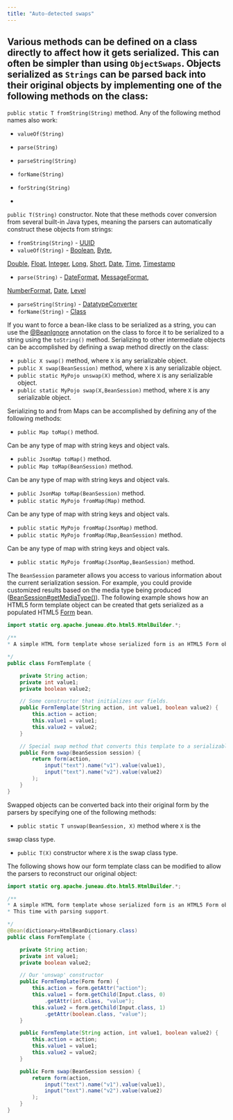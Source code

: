 ```yaml
---
title: "Auto-detected swaps"
---
```


Various methods can be defined on a class directly to affect how it gets serialized.
This can often be simpler than using `ObjectSwaps`.
Objects serialized as `Strings` can be parsed back into their original objects by
implementing one of the following methods on the class:
-
`public static T fromString(String)` method.
Any of the following method names also work:
- `valueOf(String)`
- `parse(String)`
- `parseString(String)`
- `forName(String)`
- `forString(String)`

-
`public T(String)` constructor.
Note that these methods cover conversion from several built-in Java types, meaning the parsers can
automatically construct these objects from strings:
- `fromString(String)` - [UUID](../apidocs/java/util/UUID.html)
- `valueOf(String)` - [Boolean](../apidocs/java/lang/Boolean.html), [Byte](../apidocs/java/lang/Byte.html),

[Double](../apidocs/java/lang/Double.html), [Float](../apidocs/java/lang/Float.html),
[Integer](../apidocs/java/lang/Integer.html), [Long](../apidocs/java/lang/Long.html), [Short](../apidocs/java/lang/Short.html), [Date](../apidocs/java/sql/Date.html),
[Time](../apidocs/java/sql/Time.html), [Timestamp](../apidocs/java/sql/Timestamp.html)
- `parse(String)` - [DateFormat](../apidocs/java/text/DateFormat.html), [MessageFormat](../apidocs/java/text/MessageFormat.html),

[NumberFormat](../apidocs/java/text/NumberFormat.html), [Date](../apidocs/java/util/Date.html), [Level](../apidocs/java/util/logging/Level.html)
- `parseString(String)` - [DatatypeConverter](../apidocs/javax/xml/bind/DatatypeConverter.html)
- `forName(String)` - [Class](../apidocs/java/lang/Class.html)

If you want to force a bean-like class to be serialized as a string, you can use the
[@BeanIgnore](../apidocs/org/apache/juneau/annotation/BeanIgnore.html) annotation on the class to force it to be
serialized to a string using the `toString()` method.
Serializing to other intermediate objects can be accomplished by defining a swap method directly on the
class:
- `public X swap()` method, where `X` is any serializable object.
- `public X swap(BeanSession)` method, where `X` is any serializable object.
- `public static MyPojo unswap(X)` method, where `X` is any serializable object.
- `public static MyPojo swap(X,BeanSession)` method, where `X` is any serializable object.

Serializing to and from Maps can be accomplished by defining any of the following methods:
- `public Map toMap()` method.

Can be any type of map with string keys and object vals.
- `public JsonMap toMap()` method.
- `public Map toMap(BeanSession)` method.

Can be any type of map with string keys and object vals.
- `public JsonMap toMap(BeanSession)` method.
- `public static MyPojo fromMap(Map)` method.

Can be any type of map with string keys and object vals.
- `public static MyPojo fromMap(JsonMap)` method.
- `public static MyPojo fromMap(Map,BeanSession)` method.

Can be any type of map with string keys and object vals.
- `public static MyPojo fromMap(JsonMap,BeanSession)` method.

The `BeanSession` parameter allows you access to various information about the current
serialization session.
For example, you could provide customized results based on the media type being produced
([BeanSession#getMediaType()](../apidocs/org/apache/juneau/BeanSession.html#getMediaType())).
The following example shows how an HTML5 form template object can be created that gets serialized as a
populated HTML5 [Form](../apidocs/org/apache/juneau/dto/html5/Form.html) bean.

```java
import static org.apache.juneau.dto.html5.HtmlBuilder.*;

/**
* A simple HTML form template whose serialized form is an HTML5 Form object.

*/
public class FormTemplate {

    private String action;
    private int value1;
    private boolean value2;

    // Some constructor that initializes our fields.
    public FormTemplate(String action, int value1, boolean value2) {
        this.action = action;
        this.value1 = value1;
        this.value2 = value2;
    }

    // Special swap method that converts this template to a serializable bean
    public Form swap(BeanSession session) {
        return form(action,
            input("text").name("v1").value(value1),
            input("text").name("v2").value(value2)
        );
    }
}
```


Swapped objects can be converted back into their original form by the parsers by specifying one of the
following methods:
- `public static T unswap(BeanSession, X)` method where `X` is the

swap class type.
- `public T(X)` constructor where `X` is the swap class type.

The following shows how our form template class can be modified to allow the parsers to reconstruct our
original object:

```java
import static org.apache.juneau.dto.html5.HtmlBuilder.*;

/**
* A simple HTML form template whose serialized form is an HTML5 Form object.
* This time with parsing support.

*/
@Bean(dictionary=HtmlBeanDictionary.class)
public class FormTemplate {

    private String action;
    private int value1;
    private boolean value2;

    // Our 'unswap' constructor
    public FormTemplate(Form form) {
        this.action = form.getAttr("action");
        this.value1 = form.getChild(Input.class, 0)
            .getAttr(int.class, "value");
        this.value2 = form.getChild(Input.class, 1)
            .getAttr(boolean.class, "value");
    }

    public FormTemplate(String action, int value1, boolean value2) {
        this.action = action;
        this.value1 = value1;
        this.value2 = value2;
    }

    public Form swap(BeanSession session) {
        return form(action,
            input("text").name("v1").value(value1),
            input("text").name("v2").value(value2)
        );
    }
}

```
